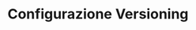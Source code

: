 ---
title: Configurazione Versioning
sidebar_label: Configurazione Versioning
sidebar_position: 3
---